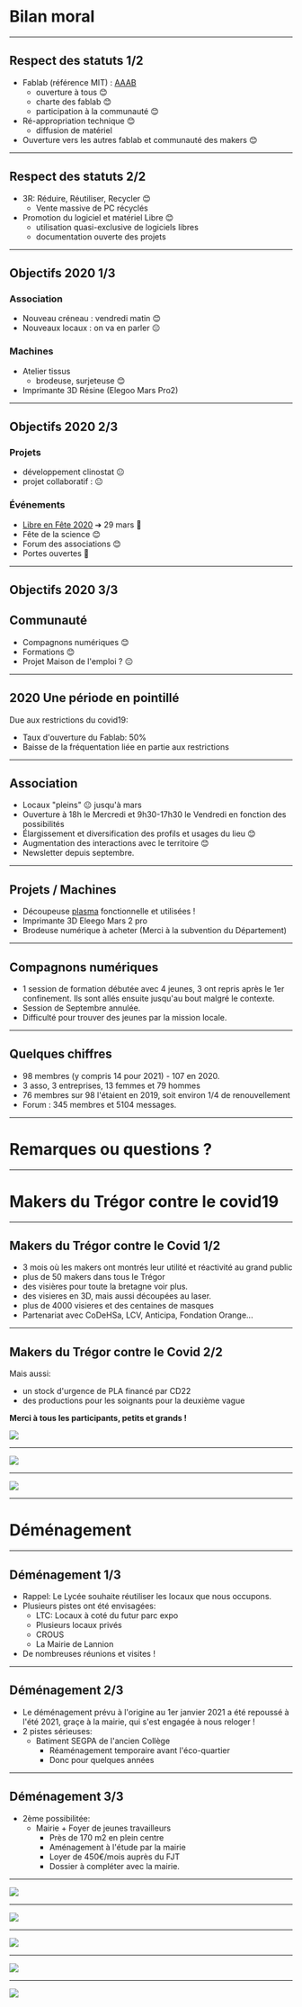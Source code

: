 # Bilan moral

____

## Respect des statuts 1/2

- Fablab (référence MIT) : [AAAB](http://wiki.fablab.is/wiki/Fab_Lab_conformity_rating)
  - ouverture à tous 😊
  - charte des fablab 😊
  - participation à la communauté 😊
- Ré-appropriation technique 😊
  - diffusion de matériel
- Ouverture vers les autres fablab et communauté des makers 😊

____

## Respect des statuts 2/2

- 3R: Réduire, Réutiliser, Recycler 😊
  - Vente massive de PC récyclés
- Promotion du logiciel et matériel Libre 😊
  - utilisation quasi-exclusive de logiciels libres
  - documentation ouverte des projets

____

## Objectifs 2020 1/3

### Association

- Nouveau créneau : vendredi matin 😊
- Nouveaux locaux : on va en parler 😐

### Machines

- Atelier tissus
  - brodeuse, surjeteuse 😊
- Imprimante 3D Résine (Elegoo Mars Pro2)

____

## Objectifs 2020 2/3

### Projets

- développement clinostat 😐
- projet collaboratif : 😐

### Événements

- [Libre en Fête 2020](http://libre-en-fete-tregor.fr/) ➔ 29 mars 🥺
- Fête de la science 😊
- Forum des associations 😊
- Portes ouvertes 🥺

____

## Objectifs 2020 3/3

## Communauté

- Compagnons numériques 😊
- Formations 😊
- Projet Maison de l'emploi ? 😐

____

## 2020 Une période en pointillé

Due aux restrictions du covid19:

- Taux d'ouverture du Fablab: 50%
- Baisse de la fréquentation liée en partie aux restrictions

____

## Association

- Locaux "pleins" 😐 jusqu'à mars
- Ouverture à 18h le Mercredi et 9h30-17h30 le Vendredi en fonction des
  possibilités
- Élargissement et diversification des profils et usages du lieu 😊
- Augmentation des interactions avec le territoire 😊
- Newsletter depuis septembre.

____

## Projets / Machines

- Découpeuse [plasma](http://wiki.fablab-lannion.org//index.php?title=Plasma) fonctionnelle et utilisées !
- Imprimante 3D Eleego Mars 2 pro
- Brodeuse numérique à acheter (Merci à la subvention du Département)

____

## Compagnons numériques

- 1 session de formation débutée avec 4 jeunes, 3 ont repris après le 1er confinement. Ils sont allés ensuite jusqu'au bout malgré le contexte.
- Session de Septembre annulée.
- Difficulté pour trouver des jeunes par la mission locale.

____

## Quelques chiffres

- 98 membres (y compris 14 pour 2021) - 107 en 2020.
- 3 asso, 3 entreprises, 13 femmes et 79 hommes
- 76 membres sur 98 l'étaient en 2019, soit environ 1/4 de renouvellement
- Forum : 345 membres et 5104 messages.

____

# Remarques ou questions ?

____

# Makers du Trégor contre le covid19
____

## Makers du Trégor contre le Covid 1/2

- 3 mois où les makers ont montrés leur utilité et réactivité au grand public
- plus de 50 makers dans tous le Trégor
- des visières pour toute la bretagne voir plus.
- des visieres en 3D, mais aussi découpées au laser.
- plus de 4000 visieres et des centaines de masques
- Partenariat avec CoDeHSa, LCV, Anticipa, Fondation Orange...

____

## Makers du Trégor contre le Covid 2/2

Mais aussi:

- un stock d'urgence de PLA financé par CD22
- des productions pour les soignants pour la deuxième vague

**Merci à tous les participants, petits et grands !**

![](img/covid.png)
____

![](img/masque.jpeg)
____

![](img/poignee.jpeg)
____


# Déménagement

____


## Déménagement 1/3

- Rappel: Le Lycée souhaite réutiliser les locaux que nous occupons.
- Plusieurs pistes ont été envisagées:
  - LTC: Locaux à coté du futur parc expo
  - Plusieurs locaux privés
  - CROUS
  - La Mairie de Lannion
- De nombreuses réunions et visites !

____

## Déménagement 2/3

- Le déménagement prévu à l'origine au 1er janvier 2021 a été repoussé à l'été 2021, graçe à la mairie, qui s'est engagée à nous reloger !
- 2 pistes sérieuses:
  - Batiment SEGPA de l'ancien Collège
    - Réaménagement temporaire avant l'éco-quartier
    - Donc pour quelques années
  
____

## Déménagement 3/3
- 2ème possibilitée:
    - Mairie + Foyer de jeunes travailleurs
        - Près de 170 m2 en plein centre
        - Aménagement à l'étude par la mairie
        - Loyer de 450€/mois auprès du FJT
        - Dossier à compléter avec la mairie.

____

![](img/plan_fjt1.png)
____


![](img/plan_fjt2.png)
____


![](img/fjt.jpg)
____

![](img/fjt2.jpg)
____

![](img/fjt3.jpg)
